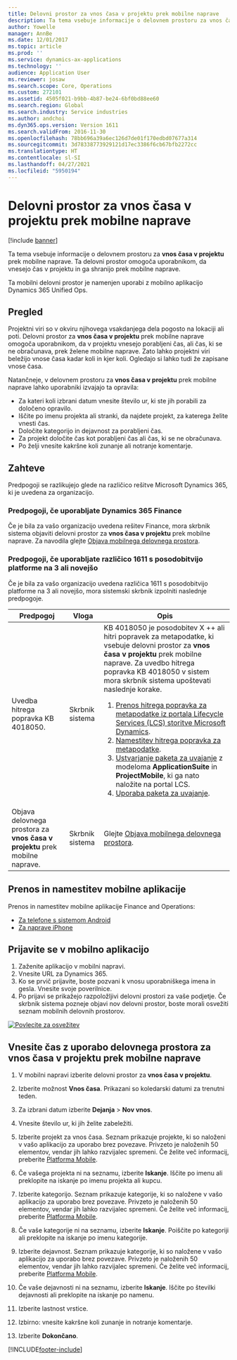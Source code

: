 ```yaml
---
title: Delovni prostor za vnos časa v projektu prek mobilne naprave
description: Ta tema vsebuje informacije o delovnem prostoru za vnos časa v projektu prek mobilne naprave. Ta delovni prostor omogoča uporabnikom, da vnesejo čas v projektu in ga shranijo prek mobilne naprave.
author: Yowelle
manager: AnnBe
ms.date: 12/01/2017
ms.topic: article
ms.prod: ''
ms.service: dynamics-ax-applications
ms.technology: ''
audience: Application User
ms.reviewer: josaw
ms.search.scope: Core, Operations
ms.custom: 272101
ms.assetid: 4505f021-b9bb-4b87-be24-6bf0bd88ee60
ms.search.region: Global
ms.search.industry: Service industries
ms.author: andchoi
ms.dyn365.ops.version: Version 1611
ms.search.validFrom: 2016-11-30
ms.openlocfilehash: 78bb696a39a6ec126d7de01f170edbd07677a314
ms.sourcegitcommit: 3d78338773929121d17ec3386f6cb67bfb2272cc
ms.translationtype: HT
ms.contentlocale: sl-SI
ms.lasthandoff: 04/27/2021
ms.locfileid: "5950194"
---
```

# <a name="project-time-entry-mobile-workspace"></a>Delovni prostor za vnos časa v projektu prek mobilne naprave

[!include [banner](../includes/banner.md)]

Ta tema vsebuje informacije o delovnem prostoru za **vnos časa v projektu** prek mobilne naprave. Ta delovni prostor omogoča uporabnikom, da vnesejo čas v projektu in ga shranijo prek mobilne naprave.

Ta mobilni delovni prostor je namenjen uporabi z mobilno aplikacijo Dynamics 365 Unified Ops. 

## <a name="overview"></a>Pregled
Projektni viri so v okviru njihovega vsakdanjega dela pogosto na lokaciji ali poti. Delovni prostor za **vnos časa v projektu** prek mobilne naprave omogoča uporabnikom, da v projektu vnesejo porabljeni čas, ali čas, ki se ne obračunava, prek želene mobilne naprave. Zato lahko projektni viri beležijo vnose časa kadar koli in kjer koli. Ogledajo si lahko tudi že zapisane vnose časa. 

Natančneje, v delovnem prostoru za **vnos časa v projektu** prek mobilne naprave lahko uporabniki izvajajo ta opravila:

-   Za kateri koli izbrani datum vnesite število ur, ki ste jih porabili za določeno opravilo.
-   Iščite po imenu projekta ali stranki, da najdete projekt, za katerega želite vnesti čas.
-   Določite kategorijo in dejavnost za porabljeni čas.
-   Za projekt določite čas kot porabljeni čas ali čas, ki se ne obračunava.
-   Po želji vnesite kakršne koli zunanje ali notranje komentarje.

## <a name="prerequisites"></a>Zahteve
Predpogoji se razlikujejo glede na različico rešitve Microsoft Dynamics 365, ki je uvedena za organizacijo.

### <a name="prerequisites-if-you-use-dynamics-365-finance"></a>Predpogoji, če uporabljate Dynamics 365 Finance
Če je bila za vašo organizacijo uvedena rešitev Finance, mora skrbnik sistema objaviti delovni prostor za **vnos časa v projektu** prek mobilne naprave. Za navodila glejte [Objava mobilnega delovnega prostora](/dynamics365/fin-ops-core/dev-itpro/mobile-apps/publish-mobile-workspace).

### <a name="prerequisites-if-you-use-version-1611-with-platform-update-3-or-later"></a>Predpogoji, če uporabljate različico 1611 s posodobitvijo platforme na 3 ali novejšo
Če je bila za vašo organizacijo uvedena različica 1611 s posodobitvijo platforme na 3 ali novejšo, mora sistemski skrbnik izpolniti naslednje predpogoje. 

<table>
<thead>
<tr class="header">
<th>Predpogoj</th>
<th>Vloga</th>
<th>Opis</th>
</tr>
</thead>
<tbody>
<tr class="odd">

<td>Uvedba hitrega popravka KB 4018050.</td>
<td>Skrbnik sistema</td>
<td>KB 4018050 je posodobitev X ++ ali hitri popravek za metapodatke, ki vsebuje delovni prostor za <strong>vnos časa v projektu</strong> prek mobilne naprave. Za uvedbo hitrega popravka KB 4018050 v sistem mora skrbnik sistema upoštevati naslednje korake.
<ol>
<li><a href="/dynamics365/fin-ops-core/dev-itpro/migration-upgrade/download-hotfix-lcs">Prenos hitrega popravka za metapodatke iz portala Lifecycle Services (LCS) storitve Microsoft Dynamics</a>.</li>
<li><a href="/dynamics365/fin-ops-core/dev-itpro/migration-upgrade/install-metadata-hotfix-package">Namestitev hitrega popravka za metapodatke</a>.</li>
<li><a href="/dynamics365/fin-ops-core/dev-itpro/deployment/create-apply-deployable-package">Ustvarjanje paketa za uvajanje</a> z modeloma <strong>ApplicationSuite</strong> in <strong>ProjectMobile</strong>, ki ga nato naložite na portal LCS.</li>
<li><a href="/dynamics365/fin-ops-core/dev-itpro/deployment/apply-deployable-package-system">Uporaba paketa za uvajanje</a>.</li>

</ol></td>
</tr>
<tr class="even">
<td>Objava delovnega prostora za<strong> vnos časa v projektu</strong> prek mobilne naprave.</td>
<td>Skrbnik sistema</td>
<td>Glejte <a href="/dynamics365/fin-ops-core/dev-itpro/mobile-apps/publish-mobile-workspace">Objava mobilnega delovnega prostora</a>.</td>
</tr>
</tbody>
</table>

## <a name="download-and-install-the-mobile-app"></a>Prenos in namestitev mobilne aplikacije

Prenos in namestitev mobilne aplikacije Finance and Operations:

-   [Za telefone s sistemom Android](https://go.microsoft.com/fwlink/?linkid=850662)
-   [Za naprave iPhone](https://go.microsoft.com/fwlink/?linkid=850663)

## <a name="sign-in-to-the-mobile-app"></a>Prijavite se v mobilno aplikacijo
1.  Zaženite aplikacijo v mobilni napravi.
2.  Vnesite URL za Dynamics 365.
3.  Ko se prvič prijavite, boste pozvani k vnosu uporabniškega imena in gesla. Vnesite svoje poverilnice.
4.  Po prijavi se prikažejo razpoložljivi delovni prostori za vaše podjetje. Če skrbnik sistema pozneje objavi nov delovni prostor, boste morali osvežiti seznam mobilnih delovnih prostorov.

[![Povlecite za osvežitev](./media/pull-to-refresh-list-of-workspaces-183x300.png)](./media/pull-to-refresh-list-of-workspaces.png)

## <a name="enter-time-by-using-the-project-time-entry-mobile-workspace"></a>Vnesite čas z uporabo delovnega prostora za vnos časa v projektu prek mobilne naprave
1.  V mobilni napravi izberite delovni prostor za **vnos časa v projektu**.
2.  Izberite možnost **Vnos časa**. Prikazani so koledarski datumi za trenutni teden.
3.  Za izbrani datum izberite **Dejanja** &gt; **Nov vnos**.
4.  Vnesite število ur, ki jih želite zabeležiti.
5.  Izberite projekt za vnos časa. Seznam prikazuje projekte, ki so naloženi v vašo aplikacijo za uporabo brez povezave. Privzeto je naloženih 50 elementov, vendar jih lahko razvijalec spremeni. Če želite več informacij, preberite [Platforma Mobile](/dynamics365/fin-ops-core/dev-itpro/mobile-apps/mobile-app-home-page).
6.  Če vašega projekta ni na seznamu, izberite **Iskanje**. Iščite po imenu ali preklopite na iskanje po imenu projekta ali kupcu.
7.  Izberite kategorijo. Seznam prikazuje kategorije, ki so naložene v vašo aplikacijo za uporabo brez povezave. Privzeto je naloženih 50 elementov, vendar jih lahko razvijalec spremeni. Če želite več informacij, preberite [Platforma Mobile](/dynamics365/fin-ops-core/dev-itpro/mobile-apps/mobile-app-home-page).
8.  Če vaše kategorije ni na seznamu, izberite **Iskanje**. Poiščite po kategoriji ali preklopite na iskanje po imenu kategorije.
9.  Izberite dejavnost. Seznam prikazuje kategorije, ki so naložene v vašo aplikacijo za uporabo brez povezave. Privzeto je naloženih 50 elementov, vendar jih lahko razvijalec spremeni. Če želite več informacij, preberite [Platforma Mobile](/dynamics365/fin-ops-core/dev-itpro/mobile-apps/mobile-app-home-page).
10. Če vaše dejavnosti ni na seznamu, izberite **Iskanje**. Iščite po številki dejavnosti ali preklopite na iskanje po namenu.

11. Izberite lastnost vrstice.
12. Izbirno: vnesite kakršne koli zunanje in notranje komentarje.
13. Izberite **Dokončano**.


[!INCLUDE[footer-include](../includes/footer-banner.md)]